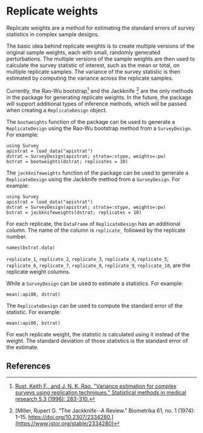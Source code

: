 # Replicate weights

Replicate weights are a method for estimating the standard errors of survey statistics in complex sample designs.

The basic idea behind replicate weights is to create multiple versions of the original sample weights, each with small, randomly generated perturbations. The multiple versions of the sample weights are then used to calculate the survey statistic of interest, such as the mean or total, on multiple replicate samples. The variance of the survey statistic is then estimated by computing the variance across the replicate samples.

Currently, the Rao-Wu bootstrap[^1] and the Jackknife [^2] are the only methods in the package for generating replicate weights. In the future, the package will support additional types of inference methods, which will be passed when creating a `ReplicateDesign` object.

The `bootweights` function of the package can be used to generate a `ReplicateDesign` using the Rao-Wu bootstrap method from a `SurveyDesign`.
For example: 
```@repl bootstrap
using Survey
apistrat = load_data("apistrat")
dstrat = SurveyDesign(apistrat; strata=:stype, weights=:pw)
bstrat = bootweights(dstrat; replicates = 10)
```

The `jackknifeweights` function of the package can be used to generate a `ReplicateDesign` using the Jackknife method from a `SurveyDesign`.
For example: 
```@repl bootstrap
using Survey
apistrat = load_data("apistrat")
dstrat = SurveyDesign(apistrat; strata=:stype, weights=:pw)
bstrat = jackknifeweights(dstrat; replicates = 10)
```

For each replicate, the `DataFrame` of `ReplicateDesign` has an additional column. The name of the column is `replicate_` followed by the replicate number.  

```@repl bootstrap
names(bstrat.data)
```
`replicate_1`, `replicate_2`, `replicate_3`, `replicate_4`, `replicate_5`, `replicate_6`, `replicate_7`, `replicate_8`, `replicate_9`, `replicate_10`, are the replicate weight columns. 

While a `SurveyDesign` can be used to estimate a statistics. For example: 

```@repl bootstrap
mean(:api00, dstrat)
```

The `ReplicateDesign` can be used to compute the standard error of the statistic. For example: 

```@repl bootstrap
mean(:api00, bstrat)
```

For each replicate weight, the statistic is calculated using it instead of the weight. The standard deviation of those statistics is the standard error of the estimate.  

## References

[^1]: [Rust, Keith F., and J. N. K. Rao. "Variance estimation for complex surveys using replication techniques." Statistical methods in medical research 5.3 (1996): 283-310.](https://journals.sagepub.com/doi/abs/10.1177/096228029600500305?journalCode=smma)
[^2]: [Miller, Rupert G. “The Jackknife--A Review.” Biometrika 61, no. 1 (1974): 1–15. https://doi.org/10.2307/2334280.](https://www.jstor.org/stable/2334280)